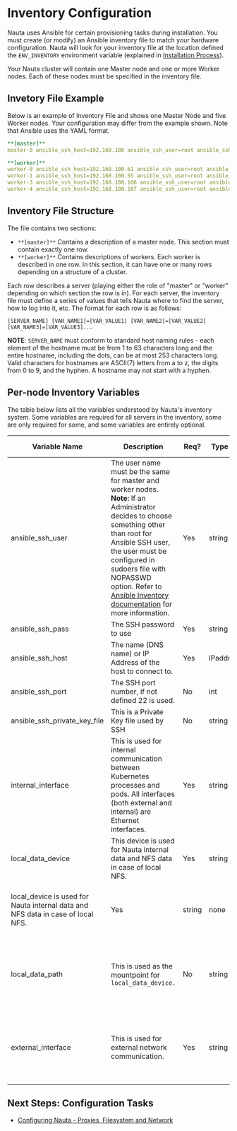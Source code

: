 # Inventory Configuration

Nauta uses Ansible for certain provisioning tasks during installation. You must create (or modify) an Ansible inventory file to match your hardware configuration. Nauta will look for your inventory file at the location defined the `ENV_INVENTORY` environment variable (explained in [Installation Process](Installation_Process/IP.md)).

Your Nauta cluster will contain one Master node and one or more Worker nodes. Each of these nodes must be specified in the inventory file.
## Invetory File Example
Below is an example of Inventory File and shows one Master Node and five Worker nodes. Your configuration may differ from the example shown. Note that Ansible uses the YAML format.

```yaml
**[master]** 
master-0 ansible_ssh_host=192.168.100 ansible_ssh_user=root ansible_ssh_pass=YourPassword internal_interface=em2 external_interface=em3 local_data_device=/dev/sdb1

**[worker]** 
worker-0 ansible_ssh_host=192.168.100.61 ansible_ssh_user=root ansible_ssh_pass=YourPassword internal_interface=p3p1 external_interface=em1
worker-1 ansible_ssh_host=192.168.100.55 ansible_ssh_user=root ansible_ssh_pass=YourPassword internal_interface=p3p1 external_interface=em1
worker-3 ansible_ssh_host=192.168.100.106 ansible_ssh_user=root ansible_ssh_ pass=YourPassword internal_interface=p3p1 external_interface=em1
worker-4 ansible_ssh_host=192.168.100.107 ansible_ssh_user=root ansible_ssh_ pass=YourPassword internal_interface=p3p1 external_interface=em1
```

## Inventory File Structure

The file contains two sections:
* `**[master]**` Contains a description of a master node. This section must contain exactly one row.
* `**[worker]**` Contains descriptions of workers. Each worker is described in one row. In this section, it can have one or many rows depending on a structure of a cluster.

Each row describes a server (playing either the role of "master" or "worker" depending on which section the row is in). For each server, the inventory file must define a series of values that tells Nauta where to find the server, how to log into it, etc. The format for each row is as follows:

`[SERVER_NAME] [VAR_NAME1]=[VAR_VALUE1] [VAR_NAME2]=[VAR_VALUE2] [VAR_NAME3]=[VAR_VALUE3]...`

**NOTE**: `SERVER_NAME` must conform to standard host naming rules - each element of the hostname must be from 1 to
63 characters long and the entire hostname, including the dots, can be at most 253 characters long. Valid characters
for hostnames are ASCII(7) letters from a to z, the digits from 0 to 9, and the hyphen. A hostname may not start with
a hyphen.

## Per-node Inventory Variables
The table below lists all the variables understood by Nauta's inventory system. Some variables are required for all servers in the inventory, some are only required for some, and some variables are entirely optional.

Variable Name | Description | Req? | Type | Default | Used When | Value |
--- | ---  | --- | --- | --- | --- | --- 
ansible_ssh_user | The user name must be the same for master and worker nodes. **Note:** If an Administrator decides to choose something other than root for Ansible SSH user, the user must be configured in sudoers file with NOPASSWD option. Refer to [Ansible Inventory documentation](https://docs.ansible.com/ansible/latest/user_guide/intro_inventory.html) for more information. | Yes | string | none | always | username
ansible_ssh_pass | The SSH password to use | Yes | string | none | always | Password
ansible_ssh_host | The name (DNS name) or IP Address of the host to connect to. | Yes | IPaddr | none | always | IP Address
ansible_ssh_port | The SSH port number, if not defined 22 is used. | No | int | 22 | not using 22 | Port Address
ansible_ssh_private_key_file | This is a Private Key file used by SSH | No | string | none | using a keyfile | filenae
internal_interface | This is used for internal communication between Kubernetes processes and pods. All interfaces (both external and internal) are Ethernet interfaces. | Yes | string | none |  always for both for master and worker nodes |  Interface name
local_data_device | This device is used for Nauta internal data and NFS data in case of local NFS. | Yes | string | none | used with master nodes | this is the path to block device
local_device is used for Nauta internal data and NFS data in case of local NFS. | Yes | string | none | used with master nodes | this is the path to block device
local_data_path | This is used as the mountpoint for `local_data_device.` | No | string | none | used with master nodes |  this is the absolute path where data is located in file system.
external_interface | This is used for external network communication. | Yes | string | none | always for both for master and worker nodes | interface name

## Next Steps: Configuration Tasks

* [Configuring Nauta - Proxies, Filesystem and Network](../Configuration_Tasks_Variables/CTV.md)
